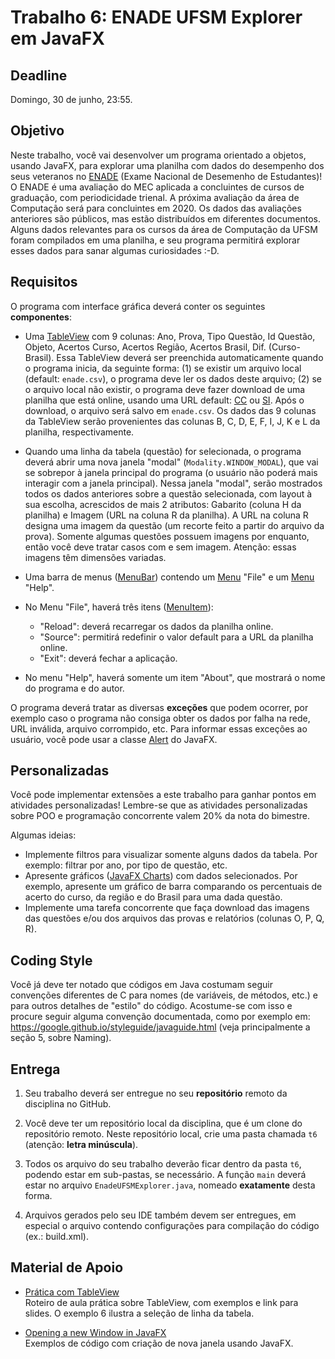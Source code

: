 # Trabalho 6: ENADE UFSM Explorer em JavaFX

## Deadline

Domingo, 30 de junho, 23:55.

## Objetivo

Neste trabalho, você vai desenvolver um programa orientado a objetos, usando JavaFX, para explorar uma planilha com dados do desempenho dos seus veteranos no [ENADE](http://inep.gov.br/enade) (Exame Nacional de Desemenho de Estudantes)! O ENADE é uma avaliação do MEC aplicada a concluintes de cursos de graduação, com periodicidade trienal. A próxima avaliação da área de Computação será para concluintes em 2020. Os dados das avaliações anteriores são públicos, mas estão distribuídos em diferentes documentos. Alguns dados relevantes para os cursos da área de Computação da UFSM foram compilados em uma planilha, e seu programa permitirá explorar esses dados para sanar algumas curiosidades :-D. 

## Requisitos

O programa com interface gráfica deverá conter os seguintes **componentes**: 

  - Uma [TableView](https://docs.google.com/presentation/d/11uSC-d5hOS5ZkVusmx6GstCLF-zY_DzqqFKW0dBYS6U/edit?usp=sharing) com 9 colunas: Ano, Prova, Tipo Questão, Id Questão, Objeto, Acertos Curso, Acertos Região, Acertos Brasil, Dif. (Curso-Brasil). Essa TableView deverá ser preenchida automaticamente quando o programa inicia, da seguinte forma: (1) se existir um arquivo local (default: `enade.csv`), o programa deve ler os dados deste arquivo; (2) se o arquivo local não existir, o programa deve fazer download de uma planilha que está online, usando uma URL default: [CC](https://docs.google.com/spreadsheets/d/e/2PACX-1vTO06Jdr3J1kPYoTPRkdUaq8XuslvSD5--FPMht-ilVBT1gExJXDPTiX0P3FsrxV5VKUZJrIUtH1wvN/pub?gid=0&single=true&output=csv) ou [SI](https://docs.google.com/spreadsheets/d/e/2PACX-1vTO06Jdr3J1kPYoTPRkdUaq8XuslvSD5--FPMht-ilVBT1gExJXDPTiX0P3FsrxV5VKUZJrIUtH1wvN/pub?gid=1285855524&single=true&output=csv). Após o download, o arquivo será salvo em `enade.csv`. Os dados das 9 colunas da TableView serão provenientes das colunas B, C, D, E, F, I, J, K e L da planilha, respectivamente.

  - Quando uma linha da tabela (questão) for selecionada, o programa deverá abrir uma nova janela "modal" (`Modality.WINDOW_MODAL`), que vai se sobrepor à janela principal do programa (o usuário não poderá mais interagir com a janela principal). Nessa janela "modal", serão mostrados todos os dados anteriores sobre a questão selecionada, com layout à sua escolha, acrescidos de mais 2 atributos: Gabarito (coluna H da planilha) e Imagem (URL na coluna R da planilha). A URL na coluna R designa uma imagem da questão (um recorte feito a partir do arquivo da prova). Somente algumas questões possuem imagens por enquanto, então você deve tratar casos com e sem imagem. Atenção: essas imagens têm dimensões variadas.

  - Uma barra de menus ([MenuBar](https://docs.oracle.com/javase/8/javafx/api/javafx/scene/control/MenuBar.html)) contendo um [Menu](https://docs.oracle.com/javase/8/javafx/api/javafx/scene/control/Menu.html) "File" e um [Menu](https://docs.oracle.com/javase/8/javafx/api/javafx/scene/control/Menu.html) "Help". 

  - No Menu "File", haverá três itens ([MenuItem](https://docs.oracle.com/javase/8/javafx/api/javafx/scene/control/MenuItem.html)): 
    - "Reload": deverá recarregar os dados da planilha online. 
    - "Source": permitirá redefinir o valor default para a URL da planilha online. 
    - "Exit": deverá fechar a aplicação. 

  - No menu "Help", haverá somente um item "About", que mostrará o nome do programa e do autor.


O programa deverá tratar as diversas **exceções** que podem ocorrer, por exemplo caso o programa não consiga obter os dados por falha na rede, URL inválida, arquivo corrompido, etc. Para informar essas exceções ao usuário, você pode usar a classe [Alert](https://docs.oracle.com/javase/8/javafx/api/javafx/scene/control/Alert.html) do JavaFX.


## Personalizadas

Você pode implementar extensões a este trabalho para ganhar pontos em atividades personalizadas! Lembre-se que as atividades personalizadas sobre POO e programação concorrente valem 20% da nota do bimestre.

Algumas ideias:
- Implemente filtros para visualizar somente alguns dados da tabela. Por exemplo: filtrar por ano, por tipo de questão, etc.
- Apresente gráficos ([JavaFX Charts](https://docs.oracle.com/javase/8/javafx/user-interface-tutorial/charts.htm)) com dados selecionados. Por exemplo, apresente um gráfico de barra comparando os percentuais de acerto do curso, da região e do Brasil para uma dada questão.
- Implemente uma tarefa concorrente que faça download das imagens das questões e/ou dos arquivos das provas e relatórios (colunas O, P, Q, R).


## Coding Style

Você já deve ter notado que códigos em Java costumam seguir convenções diferentes de C para nomes (de variáveis, de métodos, etc.) e para outros detalhes de "estilo" do código. Acostume-se com isso e procure seguir alguma convenção documentada, como por exemplo em: https://google.github.io/styleguide/javaguide.html (veja principalmente a seção 5, sobre Naming).

## Entrega

 1. Seu trabalho deverá ser entregue no seu **repositório** remoto da disciplina no GitHub. 

 2. Você deve ter um repositório local da disciplina, que é um clone do repositório remoto. Neste repositório local, crie uma pasta chamada `t6` (atenção: **letra minúscula**).

 3. Todos os arquivo do seu trabalho deverão ficar dentro da pasta `t6`, podendo estar em sub-pastas, se necessário. A função `main` deverá estar no arquivo `EnadeUFSMExplorer.java`, nomeado **exatamente** desta forma. 

 4. Arquivos gerados pelo seu IDE também devem ser entregues, em especial o arquivo contendo configurações para compilação do código (ex.: build.xml). 



## Material de Apoio

- [Prática com TableView](../../praticas/oo/java5)  
  Roteiro de aula prática sobre TableView, com exemplos e link para slides. O exemplo 6 ilustra a seleção de linha da tabela.

- [Opening a new Window in JavaFX](https://o7planning.org/en/11533/opening-a-new-window-in-javafx)  
  Exemplos de código com criação de nova janela usando JavaFX.

 
